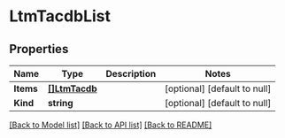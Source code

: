 # LtmTacdbList

## Properties
Name | Type | Description | Notes
------------ | ------------- | ------------- | -------------
**Items** | [**[]LtmTacdb**](ltm_tacdb.md) |  | [optional] [default to null]
**Kind** | **string** |  | [optional] [default to null]

[[Back to Model list]](../README.md#documentation-for-models) [[Back to API list]](../README.md#documentation-for-api-endpoints) [[Back to README]](../README.md)


